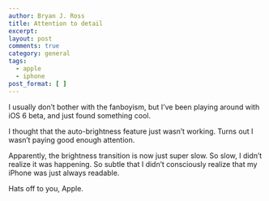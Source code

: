 ```yaml
---
author: Bryan J. Ross
title: Attention to detail
excerpt:
layout: post
comments: true
category: general
tags:
  - apple
  - iphone
post_format: [ ]
---
```

I usually don’t bother with the fanboyism, but I’ve been playing around with iOS
6 beta, and just found something cool.

I thought that the auto-brightness feature just wasn’t working. Turns out I
wasn’t paying good enough attention.

Apparently, the brightness transition is now just super slow. So slow, I didn’t
realize it was happening. So subtle that I didn’t consciously realize that my
iPhone was just always readable.

Hats off to you, Apple.
